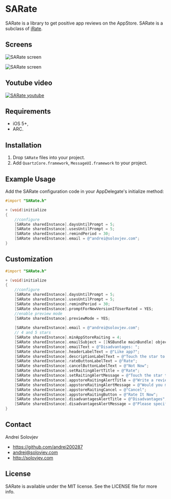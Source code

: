 # SARate

SARate is a library to get positive app reviews on the AppStore.  SARate is a subclass of  [iRate](https://github.com/nicklockwood/iRate).



## Screens
![SARate screen](http://solovjev.com/libs/SARate/SARate1.png "SARate screen")

![SARate screen](http://solovjev.com/libs/SARate/SARate2.png "SARate screen")



## Youtube video
[![SARate youtube](http://solovjev.com/libs/SARate/SARate3.png "Youtube demo")](http://youtu.be/A0K6BaOipW4)  



## Requirements

- iOS 5+,
- ARC.

## Installation

1. Drop `SARate` files into your project.
2. Add `QuartzCore.framework`, `MessageUI.framework` to your project.


## Example Usage

Add the SARate configuration code in your AppDelegate's  initialize  method:

``` objective-c
#import "SARate.h"

+ (void)initialize
{
    //configure
    [SARate sharedInstance].daysUntilPrompt = 5;
    [SARate sharedInstance].usesUntilPrompt = 5;
    [SARate sharedInstance].remindPeriod = 30;
    [SARate sharedInstance].email = @"andrei@solovjev.com";
}
```

## Customization


``` objective-c
#import "SARate.h"

+ (void)initialize
{
    //configure
    [SARate sharedInstance].daysUntilPrompt = 5;
    [SARate sharedInstance].usesUntilPrompt = 5;
    [SARate sharedInstance].remindPeriod = 30;
    [SARate sharedInstance].promptForNewVersionIfUserRated = YES;
    //enable preview mode
    [SARate sharedInstance].previewMode = YES;
    
    [SARate sharedInstance].email = @"andrei@solovjev.com";
    // 4 and 5 stars
    [SARate sharedInstance].minAppStoreRaiting = 4;
    [SARate sharedInstance].emailSubject = [[NSBundle mainBundle] objectForInfoDictionaryKey:@"CFBundleDisplayName"];
    [SARate sharedInstance].emailText = @"Disadvantages: ";
    [SARate sharedInstance].headerLabelText = @"Like app?";
    [SARate sharedInstance].descriptionLabelText = @"Touch the star to rate.";
    [SARate sharedInstance].rateButtonLabelText = @"Rate";
    [SARate sharedInstance].cancelButtonLabelText = @"Not Now";
    [SARate sharedInstance].setRaitingAlertTitle = @"Rate";
    [SARate sharedInstance].setRaitingAlertMessage = @"Touch the star to rate.";
    [SARate sharedInstance].appstoreRaitingAlertTitle = @"Write a review on the AppStore";
    [SARate sharedInstance].appstoreRaitingAlertMessage = @"Would you mind taking a moment to rate it on the AppStore? It won’t take more than a minute. Thanks for your support!";
    [SARate sharedInstance].appstoreRaitingCancel = @"Cancel";
    [SARate sharedInstance].appstoreRaitingButton = @"Rate It Now";
    [SARate sharedInstance].disadvantagesAlertTitle = @"Disadvantages";
    [SARate sharedInstance].disadvantagesAlertMessage = @"Please specify the deficiencies in the application. We will try to fix it!";
}
```

## Contact

Andrei Solovjev

- https://github.com/andrei200287
- andrei@solovjev.com
- http://solovjev.com

## License
SARate is available under the MIT license. See the LICENSE file for more info.
